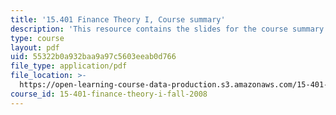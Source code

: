 ```yaml
---
title: '15.401 Finance Theory I, Course summary'
description: 'This resource contains the slides for the course summary. '
type: course
layout: pdf
uid: 55322b0a932baa9a97c5603eeab0d766
file_type: application/pdf
file_location: >-
  https://open-learning-course-data-production.s3.amazonaws.com/15-401-finance-theory-i-fall-2008/55322b0a932baa9a97c5603eeab0d766_MIT15_401F08_summary.pdf
course_id: 15-401-finance-theory-i-fall-2008
---
```

